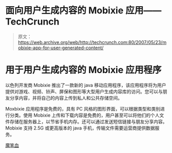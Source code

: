 # 面向用户生成内容的 Mobixie 应用——TechCrunch

> 原文：<https://web.archive.org/web/http://techcrunch.com:80/2007/05/23/mobixie-app-for-user-generated-content/>

# 用于用户生成内容的 Mobixie 应用程序

以色列开发商 Mobixie 推出了一款新的 java 移动应用程序，该应用程序将为用户提供对游戏、视频、铃声、屏保和图形等大型用户生成内容库的访问。您可以与朋友分享内容，并将自己的内容上传到私人和公共存储空间。

Moxbixie 应用程序是免费的，具有 PC 风格的图形界面，可以根据类型和类别进行分类。使用 Mobixie 上传和下载内容是免费的，用户甚至可以将他们的个人文件存储在服务器上，以节省手机内存。还可以通过发送短信链接与朋友分享内容。Mobixie 支持 2.5G 或更高版本的 java 手机，传输文件需要运营商提供数据服务。

[魔笔血](https://web.archive.org/web/20210116062855/http://www.mobixie.com/)
